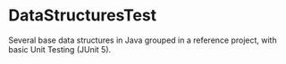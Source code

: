 # DataStructuresTest
Several base data structures in Java grouped in a reference project, with basic Unit Testing (JUnit 5).

